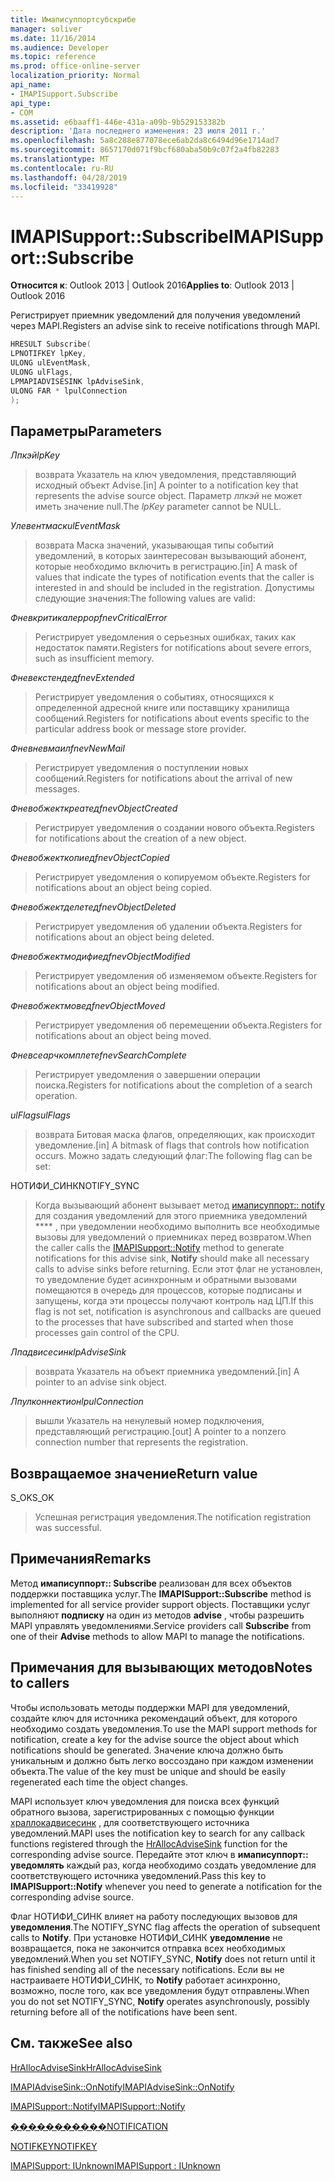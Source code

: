```yaml
---
title: Имаписуппортсубскрибе
manager: soliver
ms.date: 11/16/2014
ms.audience: Developer
ms.topic: reference
ms.prod: office-online-server
localization_priority: Normal
api_name:
- IMAPISupport.Subscribe
api_type:
- COM
ms.assetid: e6baaff1-446e-431a-a09b-9b529153382b
description: 'Дата последнего изменения: 23 июля 2011 г.'
ms.openlocfilehash: 5a8c288e877078ece6ab2da8c6494d96e1714ad7
ms.sourcegitcommit: 8657170d071f9bcf680aba50b9c07f2a4fb82283
ms.translationtype: MT
ms.contentlocale: ru-RU
ms.lasthandoff: 04/28/2019
ms.locfileid: "33419928"
---
```

# <a name="imapisupportsubscribe"></a><span data-ttu-id="3b05b-103">IMAPISupport::Subscribe</span><span class="sxs-lookup"><span data-stu-id="3b05b-103">IMAPISupport::Subscribe</span></span>

  
  
<span data-ttu-id="3b05b-104">**Относится к**: Outlook 2013 | Outlook 2016</span><span class="sxs-lookup"><span data-stu-id="3b05b-104">**Applies to**: Outlook 2013 | Outlook 2016</span></span> 
  
<span data-ttu-id="3b05b-105">Регистрирует приемник уведомлений для получения уведомлений через MAPI.</span><span class="sxs-lookup"><span data-stu-id="3b05b-105">Registers an advise sink to receive notifications through MAPI.</span></span>
  
```cpp
HRESULT Subscribe(
LPNOTIFKEY lpKey,
ULONG ulEventMask,
ULONG ulFlags,
LPMAPIADVISESINK lpAdviseSink,
ULONG FAR * lpulConnection
);
```

## <a name="parameters"></a><span data-ttu-id="3b05b-106">Параметры</span><span class="sxs-lookup"><span data-stu-id="3b05b-106">Parameters</span></span>

 <span data-ttu-id="3b05b-107">_Лпкэй_</span><span class="sxs-lookup"><span data-stu-id="3b05b-107">_lpKey_</span></span>
  
> <span data-ttu-id="3b05b-108">возврата Указатель на ключ уведомления, представляющий исходный объект Advise.</span><span class="sxs-lookup"><span data-stu-id="3b05b-108">[in] A pointer to a notification key that represents the advise source object.</span></span> <span data-ttu-id="3b05b-109">Параметр _лпкэй_ не может иметь значение null.</span><span class="sxs-lookup"><span data-stu-id="3b05b-109">The  _lpKey_ parameter cannot be NULL.</span></span> 
    
 <span data-ttu-id="3b05b-110">_Улевентмаск_</span><span class="sxs-lookup"><span data-stu-id="3b05b-110">_ulEventMask_</span></span>
  
> <span data-ttu-id="3b05b-111">возврата Маска значений, указывающая типы событий уведомлений, в которых заинтересован вызывающий абонент, которые необходимо включить в регистрацию.</span><span class="sxs-lookup"><span data-stu-id="3b05b-111">[in] A mask of values that indicate the types of notification events that the caller is interested in and should be included in the registration.</span></span> <span data-ttu-id="3b05b-112">Допустимы следующие значения:</span><span class="sxs-lookup"><span data-stu-id="3b05b-112">The following values are valid:</span></span>
    
 <span data-ttu-id="3b05b-113">_Фневкритикалеррор_</span><span class="sxs-lookup"><span data-stu-id="3b05b-113">_fnevCriticalError_</span></span>
  
> <span data-ttu-id="3b05b-114">Регистрирует уведомления о серьезных ошибках, таких как недостаток памяти.</span><span class="sxs-lookup"><span data-stu-id="3b05b-114">Registers for notifications about severe errors, such as insufficient memory.</span></span>
    
 <span data-ttu-id="3b05b-115">_Фневекстендед_</span><span class="sxs-lookup"><span data-stu-id="3b05b-115">_fnevExtended_</span></span>
  
> <span data-ttu-id="3b05b-116">Регистрирует уведомления о событиях, относящихся к определенной адресной книге или поставщику хранилища сообщений.</span><span class="sxs-lookup"><span data-stu-id="3b05b-116">Registers for notifications about events specific to the particular address book or message store provider.</span></span>
    
 <span data-ttu-id="3b05b-117">_Фневневмаил_</span><span class="sxs-lookup"><span data-stu-id="3b05b-117">_fnevNewMail_</span></span>
  
> <span data-ttu-id="3b05b-118">Регистрирует уведомления о поступлении новых сообщений.</span><span class="sxs-lookup"><span data-stu-id="3b05b-118">Registers for notifications about the arrival of new messages.</span></span> 
    
 <span data-ttu-id="3b05b-119">_Фневобжекткреатед_</span><span class="sxs-lookup"><span data-stu-id="3b05b-119">_fnevObjectCreated_</span></span>
  
> <span data-ttu-id="3b05b-120">Регистрирует уведомления о создании нового объекта.</span><span class="sxs-lookup"><span data-stu-id="3b05b-120">Registers for notifications about the creation of a new object.</span></span>
    
 <span data-ttu-id="3b05b-121">_Фневобжекткопиед_</span><span class="sxs-lookup"><span data-stu-id="3b05b-121">_fnevObjectCopied_</span></span>
  
> <span data-ttu-id="3b05b-122">Регистрирует уведомления о копируемом объекте.</span><span class="sxs-lookup"><span data-stu-id="3b05b-122">Registers for notifications about an object being copied.</span></span>
    
 <span data-ttu-id="3b05b-123">_Фневобжектделетед_</span><span class="sxs-lookup"><span data-stu-id="3b05b-123">_fnevObjectDeleted_</span></span>
  
> <span data-ttu-id="3b05b-124">Регистрирует уведомления об удалении объекта.</span><span class="sxs-lookup"><span data-stu-id="3b05b-124">Registers for notifications about an object being deleted.</span></span>
    
 <span data-ttu-id="3b05b-125">_Фневобжектмодифиед_</span><span class="sxs-lookup"><span data-stu-id="3b05b-125">_fnevObjectModified_</span></span>
  
> <span data-ttu-id="3b05b-126">Регистрирует уведомления об изменяемом объекте.</span><span class="sxs-lookup"><span data-stu-id="3b05b-126">Registers for notifications about an object being modified.</span></span>
    
 <span data-ttu-id="3b05b-127">_Фневобжектмовед_</span><span class="sxs-lookup"><span data-stu-id="3b05b-127">_fnevObjectMoved_</span></span>
  
> <span data-ttu-id="3b05b-128">Регистрирует уведомления об перемещении объекта.</span><span class="sxs-lookup"><span data-stu-id="3b05b-128">Registers for notifications about an object being moved.</span></span>
    
 <span data-ttu-id="3b05b-129">_Фневсеарчкомплете_</span><span class="sxs-lookup"><span data-stu-id="3b05b-129">_fnevSearchComplete_</span></span>
  
> <span data-ttu-id="3b05b-130">Регистрирует уведомления о завершении операции поиска.</span><span class="sxs-lookup"><span data-stu-id="3b05b-130">Registers for notifications about the completion of a search operation.</span></span>
    
 <span data-ttu-id="3b05b-131">_ulFlags_</span><span class="sxs-lookup"><span data-stu-id="3b05b-131">_ulFlags_</span></span>
  
> <span data-ttu-id="3b05b-132">возврата Битовая маска флагов, определяющих, как происходит уведомление.</span><span class="sxs-lookup"><span data-stu-id="3b05b-132">[in] A bitmask of flags that controls how notification occurs.</span></span> <span data-ttu-id="3b05b-133">Можно задать следующий флаг:</span><span class="sxs-lookup"><span data-stu-id="3b05b-133">The following flag can be set:</span></span>
    
<span data-ttu-id="3b05b-134">НОТИФИ_СИНК</span><span class="sxs-lookup"><span data-stu-id="3b05b-134">NOTIFY_SYNC</span></span> 
  
> <span data-ttu-id="3b05b-135">Когда вызывающий абонент вызывает метод [имаписуппорт:: notify](imapisupport-notify.md) для создания уведомлений для этого приемника уведомлений \*\*\*\* , при уведомлении необходимо выполнить все необходимые вызовы для уведомлений о приемниках перед возвратом.</span><span class="sxs-lookup"><span data-stu-id="3b05b-135">When the caller calls the [IMAPISupport::Notify](imapisupport-notify.md) method to generate notifications for this advise sink, **Notify** should make all necessary calls to advise sinks before returning.</span></span> <span data-ttu-id="3b05b-136">Если этот флаг не установлен, то уведомление будет асинхронным и обратными вызовами помещаются в очередь для процессов, которые подписаны и запущены, когда эти процессы получают контроль над ЦП.</span><span class="sxs-lookup"><span data-stu-id="3b05b-136">If this flag is not set, notification is asynchronous and callbacks are queued to the processes that have subscribed and started when those processes gain control of the CPU.</span></span> 
    
 <span data-ttu-id="3b05b-137">_Лпадвисесинк_</span><span class="sxs-lookup"><span data-stu-id="3b05b-137">_lpAdviseSink_</span></span>
  
> <span data-ttu-id="3b05b-138">возврата Указатель на объект приемника уведомлений.</span><span class="sxs-lookup"><span data-stu-id="3b05b-138">[in] A pointer to an advise sink object.</span></span> 
    
 <span data-ttu-id="3b05b-139">_Лпулконнектион_</span><span class="sxs-lookup"><span data-stu-id="3b05b-139">_lpulConnection_</span></span>
  
> <span data-ttu-id="3b05b-140">вышли Указатель на ненулевый номер подключения, представляющий регистрацию.</span><span class="sxs-lookup"><span data-stu-id="3b05b-140">[out] A pointer to a nonzero connection number that represents the registration.</span></span>
    
## <a name="return-value"></a><span data-ttu-id="3b05b-141">Возвращаемое значение</span><span class="sxs-lookup"><span data-stu-id="3b05b-141">Return value</span></span>

<span data-ttu-id="3b05b-142">S_OK</span><span class="sxs-lookup"><span data-stu-id="3b05b-142">S_OK</span></span> 
  
> <span data-ttu-id="3b05b-143">Успешная регистрация уведомления.</span><span class="sxs-lookup"><span data-stu-id="3b05b-143">The notification registration was successful.</span></span>
    
## <a name="remarks"></a><span data-ttu-id="3b05b-144">Примечания</span><span class="sxs-lookup"><span data-stu-id="3b05b-144">Remarks</span></span>

<span data-ttu-id="3b05b-145">Метод **имаписуппорт:: Subscribe** реализован для всех объектов поддержки поставщика услуг.</span><span class="sxs-lookup"><span data-stu-id="3b05b-145">The **IMAPISupport::Subscribe** method is implemented for all service provider support objects.</span></span> <span data-ttu-id="3b05b-146">Поставщики услуг выполняют **подписку** на один из методов **advise** , чтобы разрешить MAPI управлять уведомлениями.</span><span class="sxs-lookup"><span data-stu-id="3b05b-146">Service providers call **Subscribe** from one of their **Advise** methods to allow MAPI to manage the notifications.</span></span> 
  
## <a name="notes-to-callers"></a><span data-ttu-id="3b05b-147">Примечания для вызывающих методов</span><span class="sxs-lookup"><span data-stu-id="3b05b-147">Notes to callers</span></span>

<span data-ttu-id="3b05b-148">Чтобы использовать методы поддержки MAPI для уведомлений, создайте ключ для источника рекомендаций объект, для которого необходимо создать уведомления.</span><span class="sxs-lookup"><span data-stu-id="3b05b-148">To use the MAPI support methods for notification, create a key for the advise source the object about which notifications should be generated.</span></span> <span data-ttu-id="3b05b-149">Значение ключа должно быть уникальным и должно быть легко воссоздано при каждом изменении объекта.</span><span class="sxs-lookup"><span data-stu-id="3b05b-149">The value of the key must be unique and should be easily regenerated each time the object changes.</span></span> 
  
<span data-ttu-id="3b05b-150">MAPI использует ключ уведомления для поиска всех функций обратного вызова, зарегистрированных с помощью функции [храллокадвисесинк](hrallocadvisesink.md) , для соответствующего источника уведомлений.</span><span class="sxs-lookup"><span data-stu-id="3b05b-150">MAPI uses the notification key to search for any callback functions registered through the [HrAllocAdviseSink](hrallocadvisesink.md) function for the corresponding advise source.</span></span> <span data-ttu-id="3b05b-151">Передайте этот ключ в **имаписуппорт:: уведомлять** каждый раз, когда необходимо создать уведомление для соответствующего источника уведомлений.</span><span class="sxs-lookup"><span data-stu-id="3b05b-151">Pass this key to **IMAPISupport::Notify** whenever you need to generate a notification for the corresponding advise source.</span></span> 
  
<span data-ttu-id="3b05b-152">Флаг НОТИФИ_СИНК влияет на работу последующих вызовов для **уведомления**.</span><span class="sxs-lookup"><span data-stu-id="3b05b-152">The NOTIFY_SYNC flag affects the operation of subsequent calls to **Notify**.</span></span> <span data-ttu-id="3b05b-153">При установке НОТИФИ_СИНК **уведомление** не возвращается, пока не закончится отправка всех необходимых уведомлений.</span><span class="sxs-lookup"><span data-stu-id="3b05b-153">When you set NOTIFY_SYNC, **Notify** does not return until it has finished sending all of the necessary notifications.</span></span> <span data-ttu-id="3b05b-154">Если вы не настраиваете НОТИФИ_СИНК, то **Notify** работает асинхронно, возможно, после того, как все уведомления будут отправлены.</span><span class="sxs-lookup"><span data-stu-id="3b05b-154">When you do not set NOTIFY_SYNC, **Notify** operates asynchronously, possibly returning before all of the notifications have been sent.</span></span> 
  
## <a name="see-also"></a><span data-ttu-id="3b05b-155">См. также</span><span class="sxs-lookup"><span data-stu-id="3b05b-155">See also</span></span>



[<span data-ttu-id="3b05b-156">HrAllocAdviseSink</span><span class="sxs-lookup"><span data-stu-id="3b05b-156">HrAllocAdviseSink</span></span>](hrallocadvisesink.md)
  
[<span data-ttu-id="3b05b-157">IMAPIAdviseSink::OnNotify</span><span class="sxs-lookup"><span data-stu-id="3b05b-157">IMAPIAdviseSink::OnNotify</span></span>](imapiadvisesink-onnotify.md)
  
[<span data-ttu-id="3b05b-158">IMAPISupport::Notify</span><span class="sxs-lookup"><span data-stu-id="3b05b-158">IMAPISupport::Notify</span></span>](imapisupport-notify.md)
  
[<span data-ttu-id="3b05b-159">�����������</span><span class="sxs-lookup"><span data-stu-id="3b05b-159">NOTIFICATION</span></span>](notification.md)
  
[<span data-ttu-id="3b05b-160">NOTIFKEY</span><span class="sxs-lookup"><span data-stu-id="3b05b-160">NOTIFKEY</span></span>](notifkey.md)
  
[<span data-ttu-id="3b05b-161">IMAPISupport: IUnknown</span><span class="sxs-lookup"><span data-stu-id="3b05b-161">IMAPISupport : IUnknown</span></span>](imapisupportiunknown.md)

